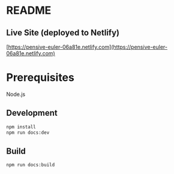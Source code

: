 # README

## Live Site (deployed to Netlify)
[https://pensive-euler-06a81e.netlify.com](https://pensive-euler-06a81e.netlify.com)


# Prerequisites
Node.js

## Development

```bash
npm install
npm run docs:dev
```

## Build

```bash
npm run docs:build
```